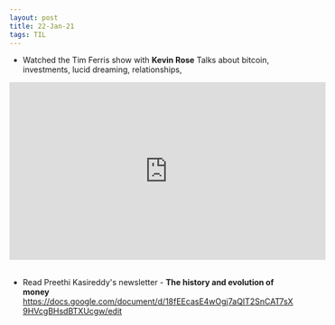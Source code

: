 ```yaml
---
layout: post
title: 22-Jan-21
tags: TIL
---
```


* Watched the Tim Ferris show with **Kevin Rose**
Talks about bitcoin, investments, lucid dreaming, relationships, 
<iframe width="560" height="315" src="https://www.youtube.com/embed/hZC81QSdVIk" frameborder="0" allow="accelerometer; autoplay; clipboard-write; encrypted-media; gyroscope; picture-in-picture" allowfullscreen></iframe>

<br />
<br />

* Read Preethi Kasireddy's newsletter - **The history and evolution of money**
https://docs.google.com/document/d/18fEEcasE4wOgj7aQIT2SnCAT7sX9HVcgBHsdBTXUcgw/edit

